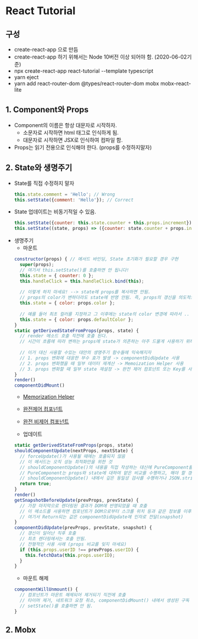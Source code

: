# React Tutorial

## 구성
- create-react-app 으로 만듬
- create-react-app 하기 위해서는 Node 10버전 이상 되어야 함. (2020-06-02기준)
- npx create-react-app react-tutorial --template typescript
- yarn eject
- yarn add react-router-dom @types/react-router-dom mobx mobx-react-lite

## 1. Component와 Props
- Component의 이름은 항상 대문자로 시작하자.
  - 소문자로 시작하면 html 태그로 인식하게 됨.
  - 대문자로 시작하면 JSX로 인식하여 컴파일 함.
- Props는 읽기 전용으로 인식해야 한다. (props를 수정하지말자)

## 2. State와 생명주기
- State를 직접 수정하지 말자
  ```javascript
  this.state.comment = 'Hello'; // Wrong
  this.setState({comment: 'Hello'}); // Correct
  ```
- State 업데이트는 비동기적일 수 있음.
  ```javascript
  this.setState({counter: this.state.counter + this.props.increment}); // Wrong
  this.setState((state, props) => ({counter: state.counter + props.increment})); // Correct
  ```
- 생명주기
  - 마운트
  ```javascript
  constructor(props) { // 메서드 바인딩, State 초기화가 필요할 경우 구현
    super(props);
    // 여기서 this.setState()를 호출하면 안 됩니다!
    this.state = { counter: 0 };
    this.handleClick = this.handleClick.bind(this);
    
    // 이렇게 하지 마세요! --> state에 props를 복사하면 안됨.
    // props의 color가 변하더라도 state에 반영 안됨. 즉, props의 갱신을 의도적으로 무시할 때 사용...
    this.state = { color: props.color };
    
    // 예를 들어 최초 컬러를 지정하고 그 이후에는 state의 color 변경에 따라서 ..
    this.state = { color: props.defaultColor };
  }
  static getDerivedStateFromProps(props, state) {
    // render 메소드 호출 직전에 호출 된다.
    // 시간이 흐름에 따라 변하는 props에 state가 의존하는 아주 드물게 사용하기 위해 존재.
    
    // 이거 대신 사용할 수있는 대안의 생명주기 함수들에 익숙해지자
    // 1. props 변화에 대응한 부수 효가 발생 -> componentDidUpdate 사용
    // 2. props 변화했을 때 일부 데이터 재계산 -> Memoization Helper 사용
    // 3. props 변화할 때 일부 state 재설정 -> 완전 제어 컴포넌트 또는 Key를 사용하는 완전 비제어 컴포넌트 만들어 사용
  }
  render()
  componentDidMount()
  ```
    - [Memorization Helper](https://ko.reactjs.org/blog/2018/06/07/you-probably-dont-need-derived-state.html#what-about-memoization)
    - [완전제어 컴포넌트](https://ko.reactjs.org/blog/2018/06/07/you-probably-dont-need-derived-state.html#recommendation-fully-controlled-component)
    - [완전 비제어 컴포넌트](https://ko.reactjs.org/blog/2018/06/07/you-probably-dont-need-derived-state.html#recommendation-fully-uncontrolled-component-with-a-key)
  
  - 업데이트
  ```javascript
  static getDerivedStateFromProps(props, state)
  shouldComponentUpdate(nextProps, nextState) {
    // forceUpdate()가 사용될 때에는 호출되지 않음
    // 이 메서드는 오직 성능 최적화만을 위한 것
    // shouldComponentUpdate()의 내용을 직접 작성하는 대신에 PureComponent를 사용하는 것이 좋다.
    // PureComponent는 props와 state에 대하여 얕은 비교를 수행하고, 해야 할 갱신 작업을 건너뛸 확률을 낮춥니다
    // shouldComponentUpdate() 내에서 깊은 동일성 검사를 수행하거나 JSON.stringify()를 사용하는 것을 권하지 않습니다. 아주 비효율적이며 성능을 떨어트릴 수 있습니다.
    return true;
  }
  render()
  getSnapshotBeforeUpdate(prevProps, prevState) {
    // 가장 마지막으로 렌더링된 결과가 DOM에 반영되었을 때 호출
    // 이 메소드를 사용하면 컴포넌트가 DOM으로부터 스크롤 위치 등과 같은 정보를 이후 변경되기 전에 얻을 수 있음.
    // 여기서 Return되는 값은 componentDidUpdate에 인자로 전달(snapshot)
  }
  componentDidUpdate(prevProps, prevState, snapshot) {
    // 갱신이 일어난 직후 호출
    // 최초 렌더링에서는 호출 안됨.
    // 전형적인 사용 사례 (props 비교를 잊지 마세요)
    if (this.props.userID !== prevProps.userID) {
      this.fetchData(this.props.userID);
    }
  }
  ```
  - 마운트 해제
  ```javascript
  componentWillUnmount() {
    // 컴포넌트가 마운트 해제되어 제거되기 직전에 호출
    // 타이머 제거, 네트워크 요청 취소, componentDidMount() 내에서 생성된 구독 해제 필요한 모든 정리 작업
    // setState()를 호출하면 안 됨.
  }
  ```

  
## 2. Mobx
